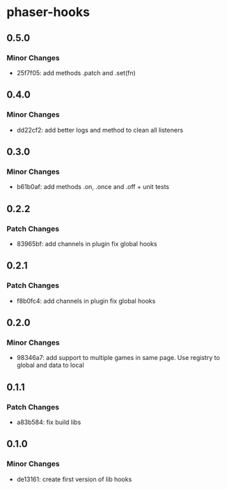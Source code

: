 # phaser-hooks

## 0.5.0

### Minor Changes

- 25f7f05: add methods .patch and .set(fn)

## 0.4.0

### Minor Changes

- dd22cf2: add better logs and method to clean all listeners

## 0.3.0

### Minor Changes

- b61b0af: add methods .on, .once and .off + unit tests

## 0.2.2

### Patch Changes

- 83965bf: add channels in plugin
  fix global hooks

## 0.2.1

### Patch Changes

- f8b0fc4: add channels in plugin
  fix global hooks

## 0.2.0

### Minor Changes

- 98346a7: add support to multiple games in same page. Use registry to global and data to local

## 0.1.1

### Patch Changes

- a83b584: fix build libs

## 0.1.0

### Minor Changes

- de13161: create first version of lib hooks

